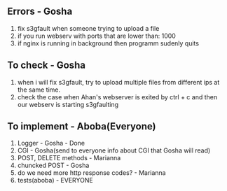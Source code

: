 ## Errors - Gosha
1. fix s3gfault when someone trying to upload a file
2. if you run webserv with ports that are lower than: 1000
3. if nginx is running in background then programm sudenly quits

## To check - Gosha
1. when i will fix s3gfault, try to upload multiple files from different ips at the same time.
2. check the case when Ahan's webserver is exited by ctrl + c and then our webserv is starting s3gfaulting

## To implement - Aboba(Everyone)
1. Logger - Gosha - Done
2. CGI - Gosha(send to everyone info about CGI that Gosha will read)
3. POST, DELETE methods - Marianna
4. chuncked POST - Gosha
5. do we need more http response codes? - Marianna
6. tests(aboba) - EVERYONE